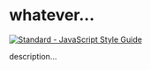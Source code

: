 # whatever...

[![Standard - JavaScript Style Guide](https://cdn.rawgit.com/feross/standard/master/badge.svg)](https://github.com/feross/standard)

description...